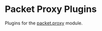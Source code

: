 # Packet Proxy Plugins

Plugins for the [packet.proxy](https://github.com/bettercap/bettercap/wiki/packet.proxy) module.
